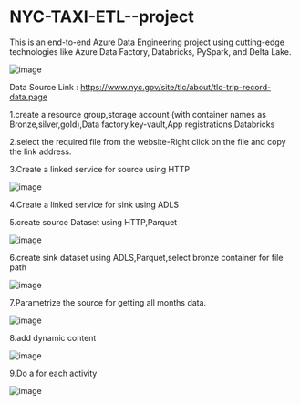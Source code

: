 # NYC-TAXI-ETL--project
This is an end-to-end Azure Data Engineering project using cutting-edge technologies like Azure Data Factory, Databricks, PySpark, and Delta Lake.

![image](https://github.com/user-attachments/assets/79ffc772-5973-4a2e-bfd7-fc8fd5038b10)

Data Source Link : https://www.nyc.gov/site/tlc/about/tlc-trip-record-data.page

1.create a resource group,storage account (with container names as Bronze,silver,gold),Data factory,key-vault,App registrations,Databricks

2.select the required file from the website-Right click on the file and copy the link address.

3.Create a linked service for source using HTTP

![image](https://github.com/user-attachments/assets/01fb1814-ecfc-4ce9-9f51-e5be4f5b16e4)

4.Create a linked service for sink using ADLS 

5.create source Dataset using HTTP,Parquet

![image](https://github.com/user-attachments/assets/2cc805f0-fb55-4b2b-b5bd-abd651250f19)

6.create sink dataset using ADLS,Parquet,select bronze container for file path

![image](https://github.com/user-attachments/assets/dcdcc630-264b-4279-8c8c-6f49f2f4680d)

7.Parametrize the source for getting all months data.

![image](https://github.com/user-attachments/assets/a733cd3c-6c73-4a92-9cce-c894e381f986)

8.add dynamic content

![image](https://github.com/user-attachments/assets/710a92ea-c677-40f5-a825-f1fbb937c6cc)

9.Do a for each activity

![image](https://github.com/user-attachments/assets/c3337363-2588-46df-8b74-ce89aa9340a5)




































